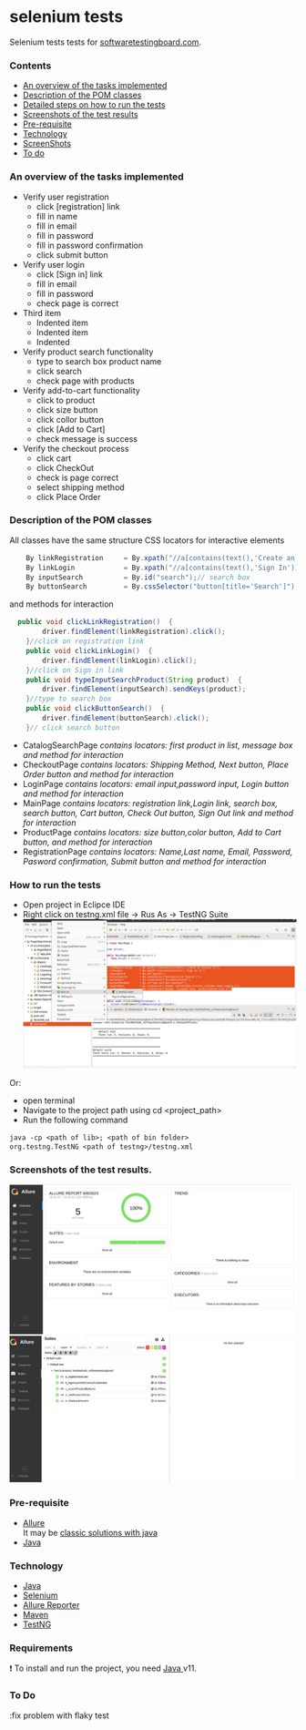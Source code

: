 
# selenium tests
Selenium tests tests for [softwaretestingboard.com](https://magento.softwaretestingboard.com/).

### Contents
- [An overview of the tasks implemented](#An-overview-of-the-tasks-implemented)
- [Description of the POM classes](#Description-of-the-POM-classes)
- [Detailed steps on how to run the tests](#Detailed-steps-on-how-to-run-the-tests)
- [Screenshots of the test results](#Screenshots-of-the-test-results)
- [Pre-requisite](#Pre-requisite)
- [Technology](#Technology)
- [ScreenShots](#ScreenShots)
- [To do](#to-do)

### An overview of the tasks implemented
<ul>
  <li>Verify user registration
    <ul>
      <li>click [registration] link</li>
      <li>fill in name</li>
      <li>fill in email</li>
      <li>fill in password</li>
      <li>fill in password confirmation</li>
      <li>click submit button</li>
    </ul>
  </li>
  <li>Verify user  login
    <ul>
      <li>click [Sign in] link</li>
      <li>fill in email</li>
      <li>fill in password</li>
      <li>check  page is correct </li>
    </ul>
  </li>
  <li>Third item
    <ul>
      <li>Indented item</li>
      <li>Indented item</li>
      <li>Indented</li>
    </ul>
  </li>
  <li>Verify product search functionality
    <ul>
      <li>type to search box product name</li>
      <li>click search </li>
      <li>check  page with products</li>
    </ul>
  </li>
  <li>Verify add-to-cart functionality
    <ul>
      <li>click to product </li>
      <li>click size button</li>
      <li>click collor button </li>
      <li>click [Add to Cart]</li>
      <li>check message is success</li>
    </ul>
  </li>
  <li>Verify the checkout process
    <ul>
      <li>click  cart</li>
      <li>click  CheckOut</li>
      <li>check is page correct </li>
      <li>select shipping method</li>
      <li>click Place Order</li>
    </ul>
  </li>
</ul>

### Description of the POM classes
All classes have the same structure 
CSS locators for interactive elements
```java
	By linkRegistration 	= By.xpath("//a[contains(text(),'Create an Account')]");//header link to registration page
	By linkLogin 			= By.xpath("//a[contains(text(),'Sign In')]");//header link to login page
	By inputSearch 			= By.id("search");// search box
	By buttonSearch			= By.cssSelector("button[title='Search']");//search button 
```
and methods for interaction
```java
  public void clickLinkRegistration()  {
		driver.findElement(linkRegistration).click();
	}//click on registration link
	public void clickLinkLogin()  {
		driver.findElement(linkLogin).click();
	}//click on Sign in link
	public void typeInputSearchProduct(String product)  {
		driver.findElement(inputSearch).sendKeys(product);
	}//type to search box
	public void clickButtonSearch()  {
		driver.findElement(buttonSearch).click();
	}// click search button
```

<ul>
<li>CatalogSearchPage  <i>contains locators: first product in list, message box and method for interaction   </i> </li>
<li>CheckoutPage <i>contains locators: Shipping Method, Next button, Place Order button and method for interaction   </i></li>
<li>LoginPage <i>contains locators: email input,password input, Login button and method for interaction   </i></li>
<li>MainPage <i>contains locators: registration link,Login link, search box, search button, Cart button, Check Out button, Sign Out link		 and method for interaction </i></li>
<li>ProductPage <i>contains locators: size button,color button, Add to Cart button, and method for interaction </i></li>
<li>RegistrationPage <i>contains locators: Name,Last name, Email, Password, Pasword confirmation, Submit button and method for interaction </i></li> 
</ul>

### How to run the tests
 - Open project in Eclipce IDE
 - Right click on testng.xml file -> Rus As -> TestNG Suite
![how_to_run](https://github.com/uxelisol/selenium/blob/main/screenshots/how_to_run.png)

Or:
- open terminal
- Navigate to the project path using cd <project_path>
- Run the following command 

```
java -cp <path of lib>; <path of bin folder>
org.testng.TestNG <path of testng>/testng.xml
```

### Screenshots of the test results.
![allure result1](https://github.com/uxelisol/selenium/blob/main/screenshots/allure1.png)
![allure result2](https://github.com/uxelisol/selenium/blob/main/screenshots/allure2.png)

### Pre-requisite

-   [Allure](https://docs.qameta.io/allure/#_get_started)  
    It may be [classic solutions with java](https://github.com/allure-framework/allure2#download) 
- [Java](https://www.java.com/)

### Technology
- [Java](https://www.java.com/)
- [Selenium](https://www.selenium.dev/)
- [Allure Reporter](https://docs.qameta.io/allure/)
- [Maven](https://maven.apache.org/)
- [TestNG](https://testng.org/doc/)

### Requirements
 :exclamation: To install and run the project, you need [Java ](https://www.java.com/) v11.


### To Do
:fix problem with flaky test
